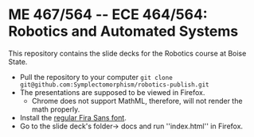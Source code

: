# ME 467/564 -- ECE 464/564: Robotics and Automated Systems

This repository contains the slide decks for the Robotics course at Boise State.

* Pull the repository to your computer
  `git clone git@github.com:Symplectomorphism/robotics-publish.git`
* The presentations are supposed to be viewed in Firefox.
  * Chrome does not support MathML, therefore, will not render the math properly.
* Install the [regular Fira Sans font](https://fonts.google.com/specimen/Fira+Sans).
* Go to the slide deck's folder-> docs and run ''index.html'' in Firefox.
